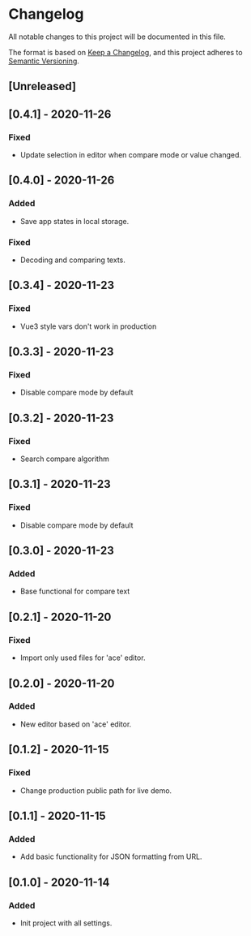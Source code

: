 # Changelog

All notable changes to this project will be documented in this file.

The format is based on [Keep a Changelog](https://keepachangelog.com/en/1.0.0/),
and this project adheres to [Semantic Versioning](https://semver.org/spec/v2.0.0.html).

## [Unreleased]

## [0.4.1] - 2020-11-26
### Fixed

- Update selection in editor when compare mode or value changed.

## [0.4.0] - 2020-11-26
### Added

- Save app states in local storage.

### Fixed

- Decoding and comparing texts.

## [0.3.4] - 2020-11-23
### Fixed

- Vue3 style vars don't work in production

## [0.3.3] - 2020-11-23
### Fixed

- Disable compare mode by default

## [0.3.2] - 2020-11-23
### Fixed

- Search compare algorithm

## [0.3.1] - 2020-11-23
### Fixed

- Disable compare mode by default

## [0.3.0] - 2020-11-23
### Added

- Base functional for compare text

## [0.2.1] - 2020-11-20
### Fixed

- Import only used files for 'ace' editor.

## [0.2.0] - 2020-11-20
### Added

- New editor based on 'ace' editor.

## [0.1.2] - 2020-11-15
### Fixed

- Change production public path for live demo.

## [0.1.1] - 2020-11-15
### Added

- Add basic functionality for JSON formatting from URL.

## [0.1.0] - 2020-11-14
### Added

- Init project with all settings.